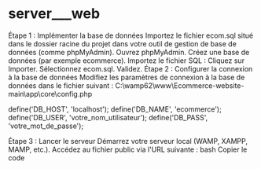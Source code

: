 # server___web

Étape 1 : Implémenter la base de données
Importez le fichier ecom.sql situé dans le dossier racine du projet dans votre outil de gestion de base de données (comme phpMyAdmin).
Ouvrez phpMyAdmin.
Créez une base de données (par exemple ecommerce).
Importez le fichier SQL :
Cliquez sur Importer.
Sélectionnez ecom.sql.
Validez.
Étape 2 : Configurer la connexion à la base de données
Modifiez les paramètres de connexion à la base de données dans le fichier suivant :
C:\wamp62\www\Ecommerce-website-main\app\core\config.php

define('DB_HOST', 'localhost'); define('DB_NAME', 'ecommerce'); define('DB_USER', 'votre_nom_utilisateur'); define('DB_PASS', 'votre_mot_de_passe');

Étape 3 : Lancer le serveur
Démarrez votre serveur local (WAMP, XAMPP, MAMP, etc.). Accédez au fichier public via l'URL suivante : bash Copier le code